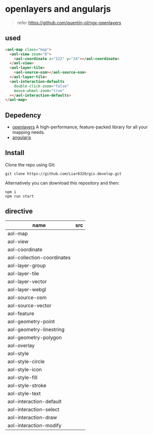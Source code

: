 # openlayers and angularjs
>refer https://github.com/quentin-ol/ngx-openlayers

## used

```html
<aol-map class="map">
  <aol-view zoom="8">
    <aol-coordinate x="122" y="24"></aol-coordinate>
  </aol-view>
  <aol-layer-tile>
    <aol-source-osm></aol-source-osm>
  </aol-layer-tile>
  <aol-interaction-defaults
    double-click-zoom="false"
    mouse-wheel-zoom="true"
  ></aol-interaction-defaults>
</aol-map>
```

## Depedency

- [openlayers](https://openlayers.org/) A high-performance, feature-packed library for all your mapping needs.
- [angularjs](https://angularjs.org/)

## Install

Clone the repo using Git:

```base
git clone https://github.com/Liar0320/gis.develop.git
```

Alternatively you can download this repository and then:

```base
npm i
npm run start
```

## directive

| name                       | src |
| -------------------------- | --- |
| aol-map                    |     |
| aol-view                   |     |
| aol-coordinate             |     |
| aol-collection-coordinates |     |
| aol-layer-group            |     |
| aol-layer-tile             |     |
| aol-layer-vector           |     |
| aol-layer-webgl            |     |
| aol-source-osm             |     |
| aol-source-vector          |     |
| aol-feature                |     |
| aol-geometry-point         |     |
| aol-geometry-linestring    |     |
| aol-geometry-polygon       |     |
| aol-overlay                |     |
| aol-style                  |     |
| aol-style-circle           |     |
| aol-style-icon             |     |
| aol-style-fill             |     |
| aol-style-stroke           |     |
| aol-style-text             |     |
| aol-interaction-default    |     |
| aol-interaction-select     |     |
| aol-interaction-draw       |     |
| aol-interaction-modify     |     |
